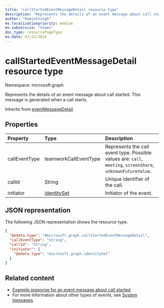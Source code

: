 ```yaml
---
title: "callStartedEventMessageDetail resource type"
description: "Represents the details of an event message about call started."
author: "RamjotSingh"
ms.localizationpriority: medium
ms.subservice: "teams"
doc_type: resourcePageType
ms.date: 07/22/2024
---
```


# callStartedEventMessageDetail resource type

Namespace: microsoft.graph

Represents the details of an event message about call started.
This message is generated when a call starts.


Inherits from [eventMessageDetail](../resources/eventmessagedetail.md).

## Properties
|Property|Type|Description|
|:---|:---|:---|
|callEventType|teamworkCallEventType|Represents the call event type. Possible values are: `call`, `meeting`, `screenShare`, `unknownFutureValue`.|
|callId|String|Unique identifier of the call.|
|initiator|[identitySet](../resources/identityset.md)|Initiator of the event.|

## JSON representation
The following JSON representation shows the resource type.
<!-- {
  "blockType": "resource",
  "@odata.type": "microsoft.graph.callStartedEventMessageDetail",
  "baseType": "microsoft.graph.eventMessageDetail"
}
-->
``` json
{
  "@odata.type": "#microsoft.graph.callStartedEventMessageDetail",
  "callEventType": "String",
  "callId": "String",
  "initiator": {
    "@odata.type": "microsoft.graph.identitySet"
  }
}
```


## Related content
- [Example response for an event message about call started](/graph/system-messages/#call-started)
- For more information about other types of events, see [System messages](/graph/system-messages).
